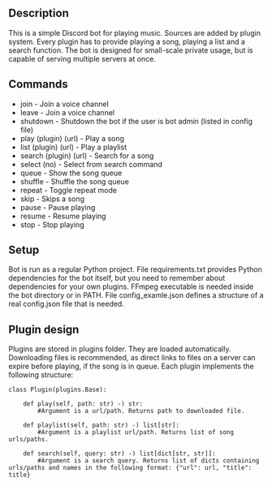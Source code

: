 ## Description


This is a simple Discord bot for playing music. Sources are added by plugin system. Every plugin has to provide playing a song, playing a list and a search function. The bot is designed for small-scale private usage, but is capable of serving multiple servers at once.


## Commands


* join - Join a voice channel
* leave - Join a voice channel
* shutdown - Shutdown the bot if the user is bot admin (listed in config file)
* play (plugin) (url) - Play a song
* list (plugin) (url) - Play a playlist
* search (plugin) (url) - Search for a song
* select (no) - Select from search command
* queue - Show the song queue
* shuffle - Shuffle the song queue
* repeat - Toggle repeat mode
* skip - Skips a song
* pause - Pause playing
* resume - Resume playing
* stop - Stop playing


## Setup


Bot is run as a regular Python project. File requirements.txt provides Python dependencies for the bot itself, but you need to remember about dependencies for your own plugins. FFmpeg executable is needed inside the bot directory or in PATH. File config\_examle.json defines a structure of a real config.json file that is needed.


## Plugin design


Plugins are stored in plugins folder. They are loaded automatically. Downloading files is recommended, as direct links to files on a server can expire before playing, if the song is in queue. Each plugin implements the following structure:

    class Plugin(plugins.Base):

        def play(self, path: str) -) str:
            #Argument is a url/path. Returns path to downloaded file.
    
        def playlist(self, path: str) -) list[str]:
            #Argument is a playlist url/path. Returns list of song urls/paths.
    
        def search(self, query: str) -) list[dict[str, str]]:
            #Argument is a search query. Returns list of dicts containing urls/paths and names in the following format: {"url": url, "title": title}
